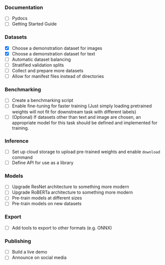 ### Documentation
- [ ] Pydocs
- [ ] Getting Started Guide

### Datasets
- [x] Choose a demonstration dataset for images
- [x] Choose a demonstration dataset for text
- [ ] Automatic dataset balancing
- [ ] Stratified validation splits
- [ ] Collect and prepare more datasets
- [ ] Allow for manifest files instead of directories

### Benchmarking
- [ ] Create a benchmarking script
- [ ] Enable fine-tuning for faster training (Just simply  loading pretrained weights will not fit for downstream task with different labels)
- [ ] (Optional) If datasets other than text and image are chosen, an appropriate model for this task should be defined and implemented for training.

### Inference
- [ ] Set up cloud storage to upload pre-trained weights and enable `download` command
- [ ] Define API for use as a library

### Models
- [ ] Upgrade ResNet architecture to something more modern
- [ ] Upgrade RoBERTa architecture to something more modern
- [ ] Pre-train models at different sizes
- [ ] Pre-train models on new datasets

### Export
- [ ] Add tools to export to other formats (e.g. ONNX)

### Publishing
- [ ] Build a live demo
- [ ] Announce on social media
